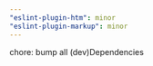```yaml
---
"eslint-plugin-htm": minor
"eslint-plugin-markup": minor
---
```


chore: bump all (dev)Dependencies
